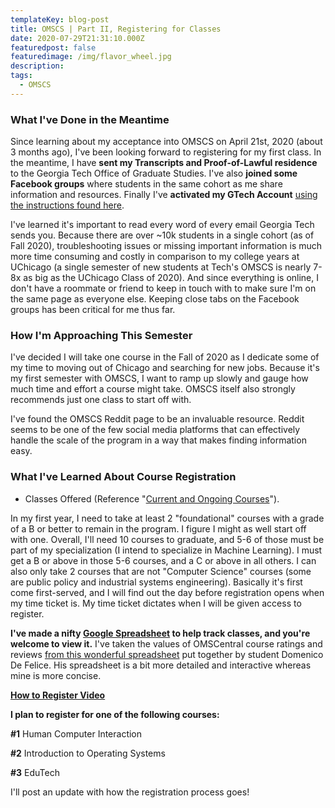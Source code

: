 ```yaml
---
templateKey: blog-post
title: OMSCS | Part II, Registering for Classes
date: 2020-07-29T21:31:10.000Z
featuredpost: false
featuredimage: /img/flavor_wheel.jpg
description: 
tags:
  - OMSCS
---
```


### What I've Done in the Meantime 

Since learning about my acceptance into OMSCS on April 21st, 2020 (about 3 months ago), I've been looking forward to registering for my first class. In the meantime, I have **sent my Transcripts and Proof-of-Lawful residence** to the Georgia Tech Office of Graduate Studies. I've also **joined some Facebook groups** where students in the same cohort as me share information and resources. Finally I've **activated my GTech Account** [using the instructions found here](https://faq.oit.gatech.edu/content/how-do-i-activate-my-gt-account).

I've learned it's important to read every word of every email Georgia Tech sends you. Because there are over ~10k students in a single cohort (as of Fall 2020), troubleshooting issues or missing important information is much more time consuming and costly in comparison to my college years at UChicago (a single semester of new students at Tech's OMSCS is nearly 7-8x as big as the UChicago Class of 2020). And since everything is online, I don't have a roommate or friend to keep in touch with to make sure I'm on the same page as everyone else. Keeping close tabs on the Facebook groups has been critical for me thus far.

### How I'm Approaching This Semester

I've decided I will take one course in the Fall of 2020 as I dedicate some of my time to moving out of Chicago and searching for new jobs. Because it's my first semester with OMSCS, I want to ramp up slowly and gauge how much time and effort a course might take. OMSCS itself also strongly recommends just one class to start off with. 

I've found the OMSCS Reddit page to be an invaluable resource. Reddit seems to be one of the few social media platforms that can effectively handle the scale of the program in a way that makes finding information easy. 

### What I've Learned About Course Registration

* Classes Offered (Reference "[Current and Ongoing Courses](https://omscs.gatech.edu/current-courses)").

In my first year, I need to take at least 2 "foundational" courses with a grade of a B or better to remain in the program. I figure I might as well start off with one. Overall, I'll need 10 courses to graduate, and 5-6 of those must be part of my specialization (I intend to specialize in Machine Learning). I must get a B or above in those 5-6 courses, and a C or above in all others. I can also only take 2 courses that are not "Computer Science" courses (some are public policy and industrial systems engineering). Basically it's first come first-served, and I will find out the day before registration opens when my time ticket is. My time ticket dictates when I will be given access to register.

**I've made a nifty [Google Spreadsheet](https://docs.google.com/spreadsheets/d/1hIqXpGEwo1T72ZNY9x_sglinr3HDSIygUKiBs4qnTFo/edit?usp=sharing) to help track classes, and you're welcome to view it.** I've taken the values of OMSCentral course ratings and reviews [from this wonderful spreadsheet](https://docs.google.com/spreadsheets/d/1PSaVoRCN5ajIM0z0sr8BLsKtnh8lpF1xxIp2J1mC360/edit?usp=sharing) put together by student Domenico De Felice. His spreadsheet is a bit more detailed and interactive whereas mine is more concise.

**[How to Register Video](https://www.youtube.com/watch?v=WfnzgHBwhpU&list=PLl2dezBNo_Bme8RliCeBnjeK5_KnElfNU&index=4)**

**I plan to register for one of the following courses:**

**#1** Human Computer Interaction 

**#2** Introduction to Operating Systems

**#3** EduTech

I'll post an update with how the registration process goes!







